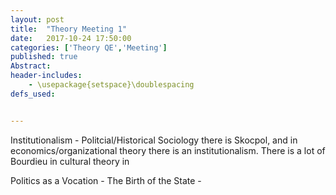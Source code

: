 ```yaml
---
layout: post
title:  "Theory Meeting 1"
date:   2017-10-24 17:50:00
categories: ['Theory QE','Meeting']
published: true
Abstract:
header-includes:
    - \usepackage{setspace}\doublespacing
defs_used:


---
```

Institutionalism - Politcial/Historical Sociology there is Skocpol, and in economics/organizational theory there is an institutionalism. There is a lot of Bourdieu in cultural theory in


Politics as a Vocation - The Birth of the State  - 
